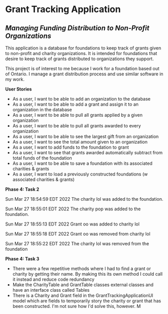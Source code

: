 # **Grant Tracking Application**
## *Managing Funding Distribution to Non-Profit Organizations*

This application is a database for foundations to keep track of grants given to non-profit and charity organizations. 
It is intended for foundations that desire to keep track of grants distributed to organizations they support.

This project is of interest to me because I work for a foundation based out of Ontario. I manage a grant distribution 
process and use similar software in my work.

**User Stories**
 - As a user, I want to be able to add an organization to the database
 - As a user, I want to be able to add a grant and assign it to an organization in the database
 - As a user, I want to be able to pull all grants applied by a given organization
 - As a user, I want to be able to pull all grants awarded to every organization
 - As a user, I want to be able to see the largest gift from an organization
 - As a user, I want to see the total amount given to an organization
 - As a user, I want to add funds to the foundation to grant
 - As a user, I want to see that grants awarded automatically subtract from total funds of the foundation
 - As a user, I want to be able to save a foundation with its associated charities & grants
 - As a user, I want to load a previously constructed foundations (w associated charities & grants)

**Phase 4: Task 2**

Sun Mar 27 18:54:59 EDT 2022
The charity lol was added to the foundation.

Sun Mar 27 18:55:01 EDT 2022
The charity pop was added to the foundation.

Sun Mar 27 18:55:13 EDT 2022
Grant oo was added to charity lol

Sun Mar 27 18:55:18 EDT 2022
Grant oo was removed from charity lol

Sun Mar 27 18:55:22 EDT 2022
The charity lol was removed from the foundation

**Phase 4: Task 3**
- There were a few repetitive methods where I had to find a grant or charity by getting their name. By making this its 
  own method I could call it instead and reduce code redundancy
- Make the CharityTable and GrantTable classes external classes and have an interface class called Tables
- There is a Charity and Grant field in the GrantTrackingApplicationUI model which are fields to temporarily story the 
  charity or grant that has been constructed. I'm not sure how I'd solve this, however. M